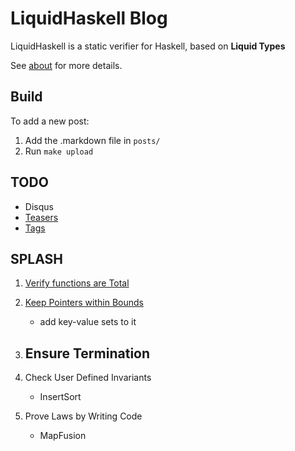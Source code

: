 # LiquidHaskell Blog

LiquidHaskell is a static verifier for Haskell, based on **Liquid Types**

See [about](about.md) for more details.

## Build

To add a new post:

1. Add the .markdown file in `posts/`
2. Run `make upload`

## TODO

- Disqus
- [Teasers](https://jaspervdj.be/hakyll/tutorials/using-teasers-in-hakyll.html)
- [Tags](https://javran.github.io/posts/2014-03-01-add-tags-to-your-hakyll-blog.html)

## SPLASH

1. [Verify functions are Total](tests/todo/splash-total.hs)

2. [Keep Pointers within Bounds](tests/todo/splash-vector.hs) 
   - add key-value sets to it 

3. Ensure Termination 
   - 

4. Check User Defined Invariants 
   - InsertSort
 
5. Prove Laws by Writing Code
   - MapFusion
